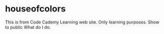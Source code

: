 # houseofcolors
This is from Code Cademy Learning web site. Only learning purposes. Show to public What do I do.
